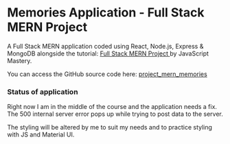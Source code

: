# Memories Application - Full Stack MERN Project

A Full Stack MERN application coded using React, Node.js, Express & MongoDB alongside the tutorial: [Full Stack MERN Project ](https://youtube.com/playlist?list=PL6QREj8te1P7VSwhrMf3D3Xt4V6_SRkhu) by JavaScript Mastery.

You can access the GitHub source code here: [project_mern_memories](https://github.com/adrianhajdin/project_mern_memories)

### Status of application

Right now I am in the middle of the course and the application needs a fix. The 500 internal server error pops up while trying to post data to the server.

The styling will be altered by me to suit my needs and to practice styling with JS and Material UI.
